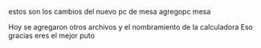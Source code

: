 estos son los cambios del nuevo pc de mesa 
agregopc mesa 


Hoy se agregaron otros archivos y el nombramiento de la calculadora 
Eso gracias eres el mejor puto